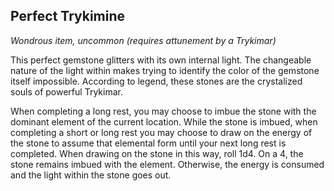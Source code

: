 ## Perfect Trykimine
*Wondrous item, uncommon (requires attunement by a Trykimar)*

This perfect gemstone glitters with its own internal light. The changeable nature of the light within makes trying to identify the color of the gemstone itself impossible. According to legend, these stones are the crystalized souls of powerful Trykimar.

When completing a long rest, you may choose to imbue the stone with the dominant element of the current location. While the stone is imbued, when completing a short or long rest you may choose to draw on the energy of the stone to assume that elemental form until your next long rest is completed. When drawing on the stone in this way, roll 1d4. On a 4, the stone remains imbued with the element. Otherwise, the energy is consumed and the light within the stone goes out.
